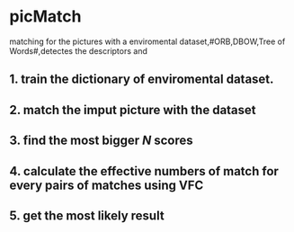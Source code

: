 # picMatch
matching for the pictures with a enviromental dataset,#ORB,DBOW,Tree of Words#,detectes the descriptors and
## 1. train the dictionary of enviromental dataset.
## 2. match the imput picture with the dataset
## 3. find the most bigger $N$ scores 
## 4. calculate the effective numbers of match for every pairs of matches using VFC
## 5. get the most likely result
